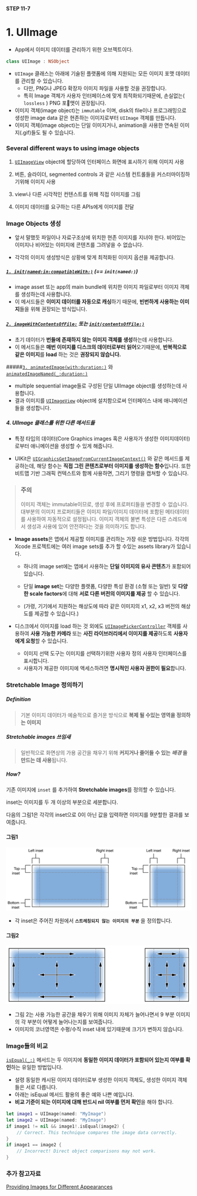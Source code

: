 **STEP 11-7**



# 1. UIImage

- App에서 이미지 데이터를 관리하기 위한 오브젝트이다.

```swift
class UIImage : NSObject
```

- `UIImage` 클래스는 아래에 기술된 플랫폼에 의해 지원되는 모든 이미지 포맷 데이터를 관리할 수 있습니다.
  - 다만, PNG나 JPEG 확장자 이미지 파일을 사용할 것을 권장합니다.
  - 특히 Image 객체가 사용자 인터페이스에 맞게 최적화되기때문에, 손실없는( `lossless` ) PNG 포맷이 권장됩니다.
- 이미지 객체(image object)는 `immutable` 이며, disk의 file이나 프로그래밍으로 생성한 image data 같은 현존하는 이미지로부터 `UIImage` 객체를 만듭니다.
- 이미지 객체(image object)는 단일 이미지거나, animation을 사용한 연속된 이미지(.gif)들도 될 수 있습니다.



### Several different ways to using image objects

1) [`UIImageView`](https://developer.apple.com/documentation/uikit/uiimageview) object에 할당하여 인터페이스 화면에 표시하기 위해 이미지 사용

2) 버튼, 슬라이더, segmented controls 과 같은 시스템 컨트롤들을 커스터마이징하기위해 이미지 사용

3) view나 다른 시각적인 컨텐스트를 위해 직접 이미지를 그림

4) 이미지 데이터를 요구하는 다른 APIs에게 이미지를 전달



### Image Objects 생성

- 앞서 말했듯 파일이나 자료구조상에 위치한 현존 이미지를 지녀야 한다. 비어있는 이미지나 비어있는 이미지에 콘텐츠를 그려넣을 수 없습니다.

- 각각의 이미지 생성방식은 상황에 맞게 최적화된 이미지 옵션을 제공합니다.

##### [`1. init(named:in:compatibleWith:)`](https://developer.apple.com/documentation/uikit/uiimage/1624154-init) (==  `init(named:)`)

- image asset 또는 app의 main bundle에 위치한 이미지 파일로부터 이미지 객체를 생성하는데 사용합니다. 
- 이 메서드들은 **이미지 데이터를 자동으로 캐싱**하기 때문에, **빈번하게 사용하는 이미지**들을 위해 권장되는 방식입니다.

#####  [`2. imageWithContentsOfFile:`](https://developer.apple.com/documentation/uikit/uiimage/1624123-imagewithcontentsoffile) 또는 [`init(contentsOfFile:)`](https://developer.apple.com/documentation/uikit/uiimage/1624112-init) 

- 초기 데이터가 **번들에 존재하지 않는 이미지 객체를 생성**하는데 사용합니다.
- 이 메서드들은 **매번 이미지를 디스크의 데이터로부터 읽어**오기때문에, **반복적으로 같은 이미지**를 **load** 하는 것은 **권장되지 않습니다.**

#####[`3. animatedImage(with:duration:)`](https://developer.apple.com/documentation/uikit/uiimage/1624149-animatedimage) 와 [`animatedImageNamed(_:duration:)`](https://developer.apple.com/documentation/uikit/uiimage/1624094-animatedimagenamed) 

- multiple sequential image들로 구성된 단일 UIImage object를 생성하는데 사용합니다. 
- 결과 이미지를  [`UIImageView`](https://developer.apple.com/documentation/uikit/uiimageview) object에 설치함으로써 인터페이스 내에 애니메이션들을 생성합니다.

##### 4. UIImage 클래스를 위한 다른 메서드들

- 특정 타입의 데이터(Core Graphics images 혹은 사용자가 생성한 이미지데이터) 로부터 애니메이션을 생성할 수 있게 해줍니다. 

- UIKit은 [`UIGraphicsGetImageFromCurrentImageContext()`](https://developer.apple.com/documentation/uikit/1623924-uigraphicsgetimagefromcurrentima)  와 같은 메서드를 제공하는데, 해당 함수는 **직접 그린 콘텐츠로부터 이미지를 생성하는 함수**입니다. 또한 비트맵 기반 그래픽 컨텍스트와 함께 사용하면, 그리기 명령을 캡쳐할 수 있습니다.



> ### 주의 
>
> 이미지 객체는 immutable이므로, 생성 후에 프로퍼티들을 변경할 수 없습니다. 대부분의 이미지 프로퍼티들은 이미지 파일/이미지 데이터에 포함된 메타데이터를 사용하여 자동적으로 설정됩니다. 이미지 객체의 불변 특성은 다른 스레드에서 생성과 사용에 있어 안전하다는 것을 의미하기도 합니다.



- **Image assets**은 앱에서 제공할 이미지를 관리하는 가장 쉬운 방법입니다. 각각의 Xcode 프로젝트에는 여러 image sets를 추가 할 수있는 assets library가 있습니다. 

  - 하나의 image set에는 앱에서 사용하는 **단일 이미지의 유사 콘텐츠**가 포함되어 있습니다. 

  -  단일 **image set**는 다양한 플랫폼, 다양한 특성 환경 (소형 또는 일반) 및 **다양한 scale factors**에 대해 **서로 다른 버전의 이미지를 제공** 할 수 있습니다. 

    - (가령, 기기에서 지원하는 해상도에 따라 같은 이미지의 x1, x2, x3 버전의 해상도를 제공할 수 있습니다.)

    

- 디스크에서 이미지를 load 하는 것 외에도 [`UIImagePickerController`](https://developer.apple.com/documentation/uikit/uiimagepickercontroller)  객체를 사용하여 **사용 가능한 카메라** 또는 **사진 라이브러리에서 이미지를 제공**하도록 **사용자에게 요청**할 수 있습니다. 

  - 이미지 선택 도구는 이미지를 선택하기위한 사용자 정의 사용자 인터페이스를 표시합니다. 
  - 사용자가 제공한 이미지에 액세스하려면 **명시적인 사용자 권한이 필요**합니다. 



### Stretchable Image 정의하기

##### Definition

> 기본 이미지 데이터가 예술적으로 즐거운 방식으로 **복제 될 수있는 영역을 정의하는 이미지**

##### Stretchable images 쓰임새

> 일반적으로 화면상의 가용 공간을 채우기 위해 **커지거나 줄어들 수 있는** ***배경* 을 만드는 데 사용**됩니다.

##### How?

기존 이미지에 `inset` 를 추가하여  **Stretchable images**를 정의할 수 있습니다.

inset는 이미지를 두 개 이상의 부분으로 세분합니다.

다음의 그림1은 각각의 inset으로 0이 아닌 값을 입력하면 이미지를 9분할한 결과를 보여줍니다.

#### 그림1

![9분할](./images/step7/image_insets.png)



- 각 inset은 주어진 차원에서 **`스트레칭되지 않는 이미지의 부분`**  을 정의합니다.



#### 그림2

![그림2](./images/step7/image_stretching.png)

- 그림 2는 사용 가능한 공간을 채우기 위해 이미지 자체가 늘어나면서 9 부분 이미지의 각 부분이 어떻게 늘어나는지를 보여줍니다.
- 이미지의 코너영역은 수평/수직 inset 내에 있기때문에 크기가 변하지 않습니다.



### Image들의 비교

[`isEqual(_:)`](https://developer.apple.com/documentation/objectivec/nsobjectprotocol/1418795-isequal) 메서드는 두 이미지에 **동일한 이미지 데이터가 포함되어 있는지 여부를 확인**하는 유일한 방법입니다.

- 설령 동일한 캐시된 이미지 데이터로부 생성한 이미지 객체도, 생성한 이미지 객체들은 서로 다릅니다. 
- 아래는 isEqual 메서드 활용의 좋은 예와 나쁜 예입니다.
- **비교 기준이 되는 이미지에 대해 반드시 nil 여부를 먼저 확인**을 해야 합니다.

```swift
let image1 = UIImage(named: "MyImage")
let image2 = UIImage(named: "MyImage") 
if image1 != nil && image1!.isEqual(image2) {
    // Correct. This technique compares the image data correctly.
} 
if image1 == image2 {
    // Incorrect! Direct object comparisons may not work.
}
```





### 추가 참고자료

[Providing Images for Different Appearances](https://developer.apple.com/documentation/uikit/uiimage/providing_images_for_different_appearances)

